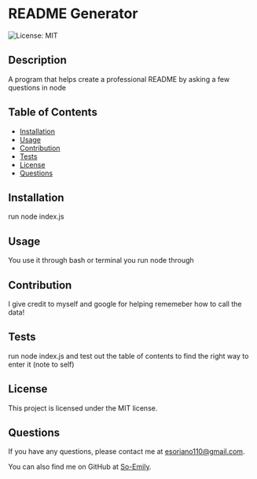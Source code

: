 # README Generator
![License: MIT](https://img.shields.io/badge/License-MIT-yellow.svg)

## Description
A program that helps create a professional README by asking a few questions in node

## Table of Contents
- [Installation](#installation)
- [Usage](#usage)
- [Contribution](#contribution)
- [Tests](#tests)
- [License](#license)
- [Questions](#questions)

## Installation
run node index.js

## Usage
You use it through bash or terminal you run node through

## Contribution
I give credit to myself and google for helping rememeber how to call the data!

## Tests
run node index.js and test out the table of contents to find the right way to enter it (note to self)

## License
This project is licensed under the MIT license.

## Questions
If you have any questions, please contact me at [esoriano110@gmail.com](mailto:esoriano110@gmail.com). 

You can also find me on GitHub at [So-Emily](https://github.com/So-Emily).
